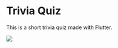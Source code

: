 # Trivia Quiz

This is a short trivia quiz made with Flutter.

<img src="https://user-images.githubusercontent.com/77194094/119620952-3b618b00-be0e-11eb-91a6-f93519721ae6.png">



